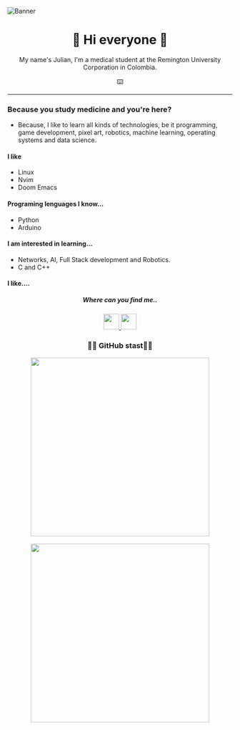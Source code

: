 ![Banner](https://user-images.githubusercontent.com/102930875/186553775-b3ada263-d406-49b9-9cfb-8b015ab9ace2.gif)

<h1 align="center">👋 Hi everyone 👋</h1>
<p align="center">My name's Julian, I'm a medical student at the Remington University Corporation in Colombia.</p>
<p align="center">⌨️</p>
<hr>
<div align="left">
<h3>Because you study medicine and you're here?</h3>
<ul>
  <li>Because, I like to learn all kinds of technologies, be it programming, game development, pixel art, robotics, machine learning, operating systems and data science.</li>
</ul>

<!--Profile Data-->

<h4>I like</h4>
  <ul>
    <li>Linux</li>
    <li>Nvim</li>
    <li>Doom Emacs</li>
  </ul>
<h4>Programing lenguages I know...</h4>
  <ul>
    <li>Python</li>
    <li>Arduino</li>
  </ul>
 <h4>I am interested in learning...</h4>
  <ul>
    <li>Networks, AI, Full Stack development and Robotics.</li>
    <li>C and C++</li>
  </ul>
  <h4>I like....</h4>
<h5 align ="center">Where can you find me..</h5>
<div align="center">
  <a href="https://www.instagram.com/julian_almario0525/">
    <img width="35" src="https://user-images.githubusercontent.com/102930875/185516396-8c5054c5-c5ce-4250-aec6-f7b154fd5d57.png"> 
  </a>
   <a href="https://www.linkedin.com/in/julian-almario-loaiza-70523b259/">
     <img width="35" src="https://user-images.githubusercontent.com/102930875/208505556-bdf71f3f-3061-48b6-a61e-022b585b1eb2.svg">
    </a>
</div>


<!--Stats-->

<h3 align ="center">👨‍💻 GitHub stast👨‍💻</h3>
<div align="center">
  <a href="https://github.com/DoctorZ-0525">
    <img width="400" src="https://github-readme-stats.vercel.app/api?username=Julian-Almario&show_icons=true&theme=chartreuse-dark" />
  </a>
  <br>
  <br>
   <a href="https://github.com/DoctorZ-0525">
    <img width="400" src="https://github-readme-stats.vercel.app/api/top-langs/?username=Julian-Almario&layout=compact&theme=chartreuse-dark" />
  </a>
</div>

<!--Esto es porque lo quiero hacer asi y me gusta el pixel art y quise utilizarlo aqui al igual que quieria algo bonito para ser diferente, se que es raro pero lo disfruto mientras lo hago-->
